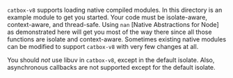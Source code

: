 `catbox-v8` supports loading native compiled modules. In this directory is an example module to
get you started. Your code must be isolate-aware, context-aware, and thread-safe. Using `nan`
[Native Abstractions for Node] as demonstrated here will get you most of the way there since all
those functions are isolate and context-aware. Sometimes existing native modules can be modified
to support `catbox-v8` with very few changes at all.

You should *not* use libuv in `catbox-v8`, except in the default isolate. Also, asynchronous
callbacks are not supported except for the default isolate.
